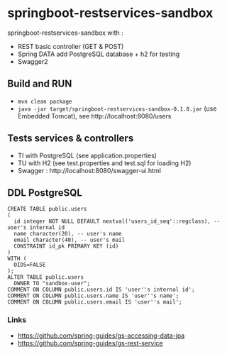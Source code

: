 # springboot-restservices-sandbox

springboot-restservices-sandbox with :

 - REST basic controller (GET & POST)
 - Spring DATA add PostgreSQL database + h2 for testing
 - Swagger2
 
## Build and RUN

 - `mvn clean package`
 - `java -jar target/springboot-restservices-sandbox-0.1.0.jar` (use Embedded Tomcat), see http://localhost:8080/users
 
## Tests services & controllers

 - TI with PostgreSQL (see application.properties)
 - TU with H2 (see test.properties and test.sql for loading H2)
 - Swagger : http://localhost:8080/swagger-ui.html
 
## DDL PostgreSQL

```
CREATE TABLE public.users
(
  id integer NOT NULL DEFAULT nextval('users_id_seq'::regclass), -- user's internal id
  name character(20), -- user's name
  email character(40), -- user's mail
  CONSTRAINT id_pk PRIMARY KEY (id)
)
WITH (
  OIDS=FALSE
);
ALTER TABLE public.users
  OWNER TO "sandbox-user";
COMMENT ON COLUMN public.users.id IS 'user''s internal id';
COMMENT ON COLUMN public.users.name IS 'user''s name';
COMMENT ON COLUMN public.users.email IS 'user''s mail';
```

### Links

 - https://github.com/spring-guides/gs-accessing-data-jpa
 - https://github.com/spring-guides/gs-rest-service
